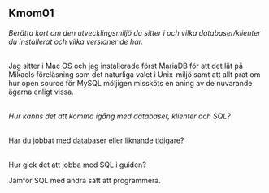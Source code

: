 ## Kmom01

*Berätta kort om den utvecklingsmiljö du sitter i och vilka databaser/klienter du installerat och vilka versioner de har.*  
<br>

Jag sitter i Mac OS och jag installerade först MariaDB för att det lät på Mikaels föreläsning som det naturliga valet i Unix-miljö samt att allt prat om hur open source för MySQL möljigen missköts en aning av de nuvarande ägarna enligt vissa.
<br>
<br>

*Hur känns det att komma igång med databaser, klienter och SQL?*  
<br>

Har du jobbat med databaser eller liknande tidigare?  
<br>

Hur gick det att jobba med SQL i guiden?
<br>

Jämför SQL med andra sätt att programmera.  
